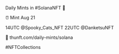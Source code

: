 Daily Mints in #SolanaNFT 🚀

⏰ Mint Aug 21

14UTC @Spooky_Cats_NFT
22UTC @DanketsuNFT

🔗 thunft.com/daily-mints/solana

#NFTCollections